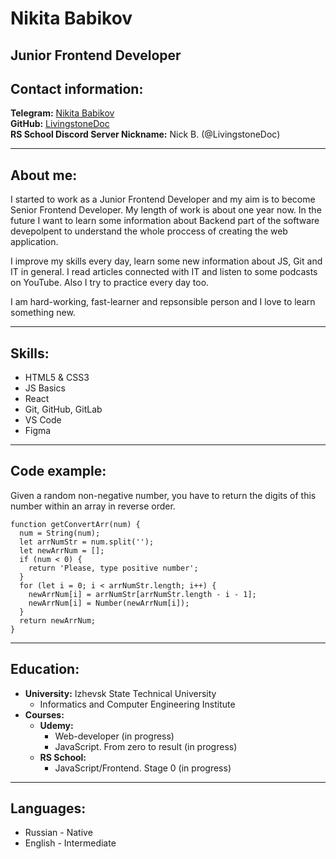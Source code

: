 # Nikita Babikov
Junior Frontend Developer
---

## Contact information:
**Telegram:** [Nikita Babikov](https://t.me/atlankitt)\
**GitHub:** [LivingstoneDoc](https://github.com/LivingstoneDoc)\
**RS School Discord Server Nickname:** Nick B. (@LivingstoneDoc)

---

## About me:
I started to work as a Junior Frontend Developer and my aim is to become Senior Frontend Developer.
My length of work is about one year now. In the future I want to learn some information about Backend part of the software devepolpent to understand the whole proccess of creating the web application.

I improve my skills every day, learn some new information about JS, Git and IT in general. I read articles connected with IT and listen to some podcasts on YouTube. Also I try to practice every day too.

I am hard-working, fast-learner and repsonsible person and I love to learn something new.

---

## Skills:
- HTML5 & CSS3
- JS Basics
- React
- Git, GitHub, GitLab
- VS Code
- Figma

---

## Code example:
Given a random non-negative number, you have to return the digits of this number within an array in reverse order.
```
function getConvertArr(num) {
  num = String(num);
  let arrNumStr = num.split('');
  let newArrNum = [];
  if (num < 0) {
    return 'Please, type positive number';
  }
  for (let i = 0; i < arrNumStr.length; i++) {
    newArrNum[i] = arrNumStr[arrNumStr.length - i - 1];
    newArrNum[i] = Number(newArrNum[i]);
  }
  return newArrNum;
}
```
---

## Education:
- **University:** Izhevsk State Technical University
    - Informatics and Computer Engineering Institute
- **Courses:**
    - **Udemy:** 
        - Web-developer (in progress)
        - JavaScript. From zero to result (in progress)
    - **RS School:**
        - JavaScript/Frontend. Stage 0 (in progress)

---

## Languages:
- Russian - Native
- English - Intermediate